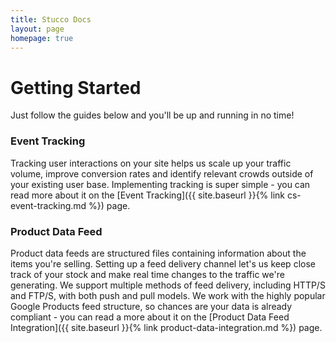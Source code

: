 ```yaml
---
title: Stucco Docs
layout: page
homepage: true
---
```


# Getting Started #
Just follow the guides below and you'll be up and running in no time!

### Event Tracking ###
Tracking user interactions on your site helps us scale up your traffic volume, improve conversion rates and identify relevant crowds outside of your existing user base. Implementing tracking is super simple - you can read more about it on the [Event Tracking]({{ site.baseurl }}{% link cs-event-tracking.md %}) page.

### Product Data Feed ###
Product data feeds are structured files containing information about the items you're selling. Setting up a feed delivery channel let's us keep close track of your stock and make real time changes to the traffic we're generating. We support multiple methods of feed delivery, including HTTP/S and FTP/S, with both push and pull models. We work with the highly popular Google Products feed structure, so chances are your data is already compliant - you can read a more about it on the [Product Data Feed Integration]({{ site.baseurl }}{% link product-data-integration.md %}) page.